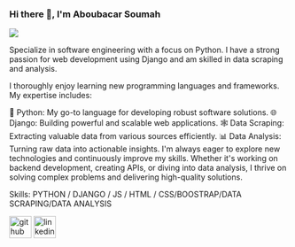 ### Hi there 👋, I'm Aboubacar Soumah
![](https://arturssmirnovs.github.io/github-profile-readme-generator/images/banner.png)

Specialize in software engineering with a focus on Python. I have a strong passion for web development using Django and am skilled in data scraping and analysis.

I thoroughly enjoy learning new programming languages and frameworks. My expertise includes:

🐍 Python: My go-to language for developing robust software solutions.
🌐 Django: Building powerful and scalable web applications.
🕸️ Data Scraping: Extracting valuable data from various sources efficiently.
📊 Data Analysis: Turning raw data into actionable insights.
I'm always eager to explore new technologies and continuously improve my skills. Whether it's working on backend development, creating APIs, or diving into data analysis, I thrive on solving complex problems and delivering high-quality solutions.

Skills: PYTHON / DJANGO / JS / HTML / CSS/BOOSTRAP/DATA SCRAPING/DATA ANALYSIS

[<img src='https://cdn.jsdelivr.net/npm/simple-icons@3.0.1/icons/github.svg' alt='github' height='40'>](https://github.com/https://github.com/Abusooma)  [<img src='https://cdn.jsdelivr.net/npm/simple-icons@3.0.1/icons/linkedin.svg' alt='linkedin' height='40'>](https://www.linkedin.com/in/https://www.linkedin.com/in/aboubacarsoumah//)  

